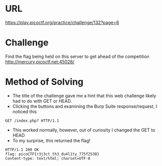 # URL 
https://play.picoctf.org/practice/challenge/132?page=6

# Challenge
Find the flag being held on this server to get ahead of the competition http://mercury.picoctf.net:45028/

# Method of Solving
* The title of the challenge gave me a hint that this web challenge likely had to do with GET or HEAD.
* Clicking the buttons and examining the Burp Suite response/request, I noticed this
```
GET /index.php? HTTP/1.1
```
* This worked normally, however, out of curiosity I changed the GET to HEAD
* To my surprise, this returned the flag!
```
HTTP/1.1 200 OK
flag: picoCTF{r3j3ct_th3_du4l1ty_775f2530}
Content-type: text/html; charset=UTF-8
```
